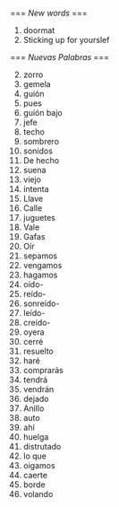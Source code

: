 === *New words* ===

1. doormat
2. Sticking up for yourslef

=== *Nuevas Palabras* ===

2. zorro
3. gemela
4. guión
5. pues
6. guión bajo
7. jefe
8. techo
9. sombrero
10. sonidos
11. De hecho
12. suena
14. viejo
15. intenta
16. Llave
17. Calle
18. juguetes
19. Vale
20. Gafas
21. Oír
22. sepamos
23. vengamos
24. hagamos
25. oído-
26. reído-
27. sonreído-
28. leído-
29. creído-
30. oyera
31. cerré
32. resuelto
33. haré
34. comprarás
35. tendrá
36. vendrán
37. dejado
38. Anillo
39. auto
40. ahí
41. huelga
42. distrutado
43. lo que
44. oigamos
45. caerte
46. borde
47. volando
